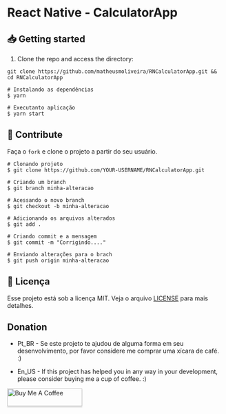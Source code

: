 # React Native - CalculatorApp

## 📥 Getting started

1. Clone the repo and access the directory:

```
git clone https://github.com/matheusmoliveira/RNCalculatorApp.git && cd RNCalculatorApp
```

```
# Instalando as dependências
$ yarn

# Executanto aplicação
$ yarn start
```

## :muscle: Contribute

Faça o `fork` e clone o projeto a partir do seu usuário.

```
# Clonando projeto
$ git clone https://github.com/YOUR-USERNAME/RNCalculatorApp.git

# Criando um branch
$ git branch minha-alteracao

# Acessando o novo branch
$ git checkout -b minha-alteracao

# Adicionando os arquivos alterados
$ git add .

# Criando commit e a mensagem
$ git commit -m "Corrigindo...."

# Enviando alterações para o brach
$ git push origin minha-alteracao
```

## 📝 Licença

Esse projeto está sob a licença MIT. Veja o arquivo [LICENSE](https://github.com/git/git-scm.com/blob/main/MIT-LICENSE.txt) para mais detalhes.

## Donation

- Pt_BR - Se este projeto te ajudou de alguma forma em seu desenvolvimento, por favor considere me comprar uma xícara de café. :)

- En_US - If this project has helped you in any way in your development, please consider buying me a cup of coffee. :)


<a href="https://www.buymeacoffee.com/matheusmoliver" target="_blank"><img src="https://www.buymeacoffee.com/assets/img/custom_images/orange_img.png" alt="Buy Me A Coffee" style="height: 41px !important;width: 174px !important;box-shadow: 0px 3px 2px 0px rgba(190, 190, 190, 0.5) !important;-webkit-box-shadow: 0px 3px 2px 0px rgba(190, 190, 190, 0.5) !important;" ></a>
